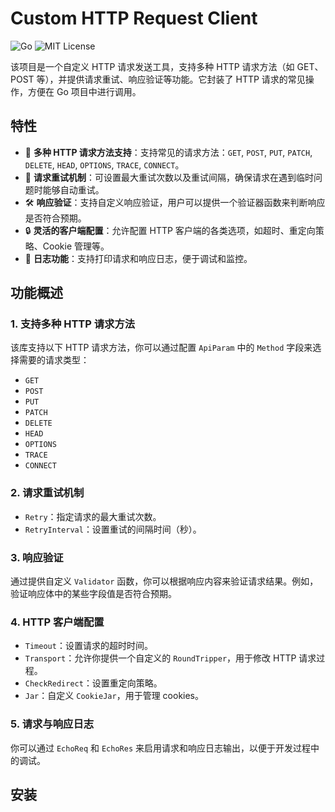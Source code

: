 # Custom HTTP Request Client

![Go](https://img.shields.io/badge/Go-%3E%3D%201.16-blue.svg)
![MIT License](https://img.shields.io/badge/License-MIT-green.svg)

该项目是一个自定义 HTTP 请求发送工具，支持多种 HTTP 请求方法（如 GET、POST 等），并提供请求重试、响应验证等功能。它封装了 HTTP 请求的常见操作，方便在 Go 项目中进行调用。

## 特性

- 🎯 **多种 HTTP 请求方法支持**：支持常见的请求方法：`GET`, `POST`, `PUT`, `PATCH`, `DELETE`, `HEAD`, `OPTIONS`, `TRACE`, `CONNECT`。
- 🔄 **请求重试机制**：可设置最大重试次数以及重试间隔，确保请求在遇到临时问题时能够自动重试。
- 🛠️ **响应验证**：支持自定义响应验证，用户可以提供一个验证器函数来判断响应是否符合预期。
- 🔒 **灵活的客户端配置**：允许配置 HTTP 客户端的各类选项，如超时、重定向策略、Cookie 管理等。
- 📄 **日志功能**：支持打印请求和响应日志，便于调试和监控。

## 功能概述

### 1. 支持多种 HTTP 请求方法

该库支持以下 HTTP 请求方法，你可以通过配置 `ApiParam` 中的 `Method` 字段来选择需要的请求类型：

- `GET`
- `POST`
- `PUT`
- `PATCH`
- `DELETE`
- `HEAD`
- `OPTIONS`
- `TRACE`
- `CONNECT`

### 2. 请求重试机制

- `Retry`：指定请求的最大重试次数。
- `RetryInterval`：设置重试的间隔时间（秒）。

### 3. 响应验证

通过提供自定义 `Validator` 函数，你可以根据响应内容来验证请求结果。例如，验证响应体中的某些字段值是否符合预期。

### 4. HTTP 客户端配置

- `Timeout`：设置请求的超时时间。
- `Transport`：允许你提供一个自定义的 `RoundTripper`，用于修改 HTTP 请求过程。
- `CheckRedirect`：设置重定向策略。
- `Jar`：自定义 `CookieJar`，用于管理 cookies。

### 5. 请求与响应日志

你可以通过 `EchoReq` 和 `EchoRes` 来启用请求和响应日志输出，以便于开发过程中的调试。

## 安装
